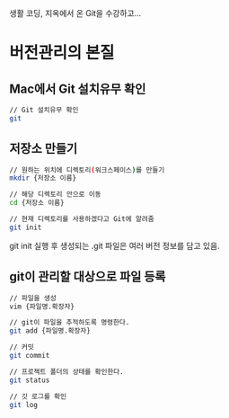 생활 코딩, 지옥에서 온 Git을 수강하고...

# 버전관리의 본질
## Mac에서 Git 설치유무 확인
~~~bash
// Git 설치유무 확인
git
~~~

## 저장소 만들기
~~~bash
// 원하는 위치에 디렉토리(워크스페이스)를 만들기
mkdir {저장소 이름}

// 해당 디렉토리 안으로 이동
cd {저장소 이름}

// 현재 디렉토리를 사용하겠다고 Git에 알려줌
git init 
~~~
git init 실행 후 생성되는 .git 파일은 여러 버전 정보를 담고 있음.

## git이 관리할 대상으로 파일 등록
~~~bash
// 파일을 생성
vim {파일명.확장자}

// git이 파일을 추적하도록 명령한다.
git add {파일명.확장자}

// 커밋
git commit

// 프로젝트 폴더의 상태를 확인한다.
git status

// 깃 로그를 확인
git log
~~~
